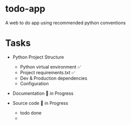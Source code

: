 # todo-app

A web to do app using recommended python conventions

# Tasks

-  Python Project Structure
    - Python virtual environment ✅ 
    - Project requirements.txt ✅ 
    - Dev & Production dependencies 
    - Configuration 

- Documentation 🚧 in Progress

- Source code 🚧 in Progress
  - todo done
  -
